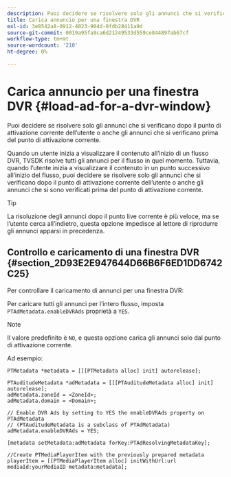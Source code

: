 ```yaml
---
description: Puoi decidere se risolvere solo gli annunci che si verificano dopo il punto di attivazione corrente dell’utente o anche gli annunci che si verificano prima del punto di attivazione corrente.
title: Carica annuncio per una finestra DVR
exl-id: 3e8542a8-0912-4023-904d-0fdb28411a9d
source-git-commit: 0019a95fa9ca6d21249533d559ce844897ab67cf
workflow-type: tm+mt
source-wordcount: '210'
ht-degree: 0%

---
```


# Carica annuncio per una finestra DVR {#load-ad-for-a-dvr-window}

Puoi decidere se risolvere solo gli annunci che si verificano dopo il punto di attivazione corrente dell’utente o anche gli annunci che si verificano prima del punto di attivazione corrente.

Quando un utente inizia a visualizzare il contenuto all’inizio di un flusso DVR, TVSDK risolve tutti gli annunci per il flusso in quel momento. Tuttavia, quando l’utente inizia a visualizzare il contenuto in un punto successivo all’inizio del flusso, puoi decidere se risolvere solo gli annunci che si verificano dopo il punto di attivazione corrente dell’utente o anche gli annunci che si sono verificati prima del punto di attivazione corrente.

>[!TIP]
>
>La risoluzione degli annunci dopo il punto live corrente è più veloce, ma se l’utente cerca all’indietro, questa opzione impedisce al lettore di riprodurre gli annunci apparsi in precedenza.

## Controllo e caricamento di una finestra DVR {#section_2D93E2E947644D66B6F6ED1DD6742C25}

Per controllare il caricamento di annunci per una finestra DVR:

Per caricare tutti gli annunci per l’intero flusso, imposta `PTAdMetadata.enableDVRAds` proprietà a `YES`.

>[!NOTE]
>
>Il valore predefinito è `NO`, e questa opzione carica gli annunci solo dal punto di attivazione corrente.

Ad esempio:

```
PTMetadata *metadata = [[[PTMetadata alloc] init] autorelease]; 
 
PTAuditudeMetadata *adMetadata = [[[PTAuditudeMetadata alloc] init] autorelease];  
adMetadata.zoneId = <ZoneId>; 
adMetadata.domain = <Domain>; 
 
// Enable DVR Ads by setting to YES the enableDVRAds property on PTAdMetadata  
// (PTAuditudeMetadata is a subclass of PTAdMetadata)  
adMetadata.enableDVRAds = YES; 
 
[metadata setMetadata:adMetadata forKey:PTAdResolvingMetadataKey]; 
 
//Create PTMediaPlayerItem with the previously prepared metadata    
playerItem = [[PTMediaPlayerItem alloc] initWithUrl:url mediaId:yourMediaID metadata:metadata]; 
```
